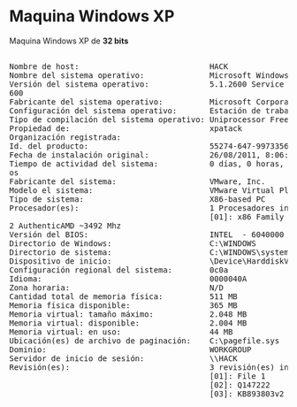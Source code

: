# Maquina Windows XP

Maquina Windows XP de **32 bits**

<pre>

Nombre de host:                            HACK
Nombre del sistema operativo:              Microsoft Windows XP Professional
Versión del sistema operativo:             5.1.2600 Service Pack 2 Compilación 2
600
Fabricante del sistema operativo:          Microsoft Corporation
Configuración del sistema operativo:       Estación de trabajo independiente
Tipo de compilación del sistema operativo: Uniprocessor Free
Propiedad de:                              xpatack
Organización registrada:
Id. del producto:                          55274-647-9973356-23410
Fecha de instalación original:             26/08/2011, 8:06:14
Tiempo de actividad del sistema:           0 días, 0 horas, 1 minutos, 48 segund
os
Fabricante del sistema:                    VMware, Inc.
Modelo el sistema:                         VMware Virtual Platform
Tipo de sistema:                           X86-based PC
Procesador(es):                            1 Procesadores instalados.
                                           [01]: x86 Family 23 Model 8 Stepping
2 AuthenticAMD ~3492 Mhz
Versión del BIOS:                          INTEL  - 6040000
Directorio de Windows:                     C:\WINDOWS
Directorio de sistema:                     C:\WINDOWS\system32
Dispositivo de inicio:                     \Device\HarddiskVolume1
Configuración regional del sistema:        0c0a
Idioma:                                    0000040A
Zona horaria:                              N/D
Cantidad total de memoria física:          511 MB
Memoria física disponible:                 365 MB
Memoria virtual: tamaño máximo:            2.048 MB
Memoria virtual: disponible:               2.004 MB
Memoria virtual: en uso:                   44 MB
Ubicación(es) de archivo de paginación:    C:\pagefile.sys
Dominio:                                   WORKGROUP
Servidor de inicio de sesión:              \\HACK
Revisión(es):                              3 revisión(es) instaladas.
                                           [01]: File 1
                                           [02]: Q147222
                                           [03]: KB893803v2 - Update

</pre>

